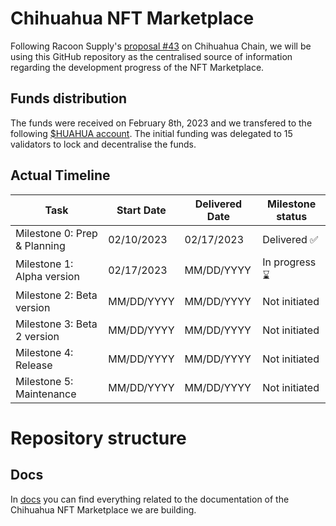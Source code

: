 # Chihuahua NFT Marketplace 

Following Racoon Supply's [proposal #43](https://www.mintscan.io/chihuahua/proposals/43) on Chihuahua Chain, we will be using this GitHub repository as the centralised source of information regarding the development progress of the NFT Marketplace. <br>

## Funds distribution

The funds were received on February 8th, 2023 and we transfered to the following [$HUAHUA account](https://www.mintscan.io/chihuahua/account/chihuahua1gghk6mkzz8usqsmx5ug948e5j72z867xu9nk60). The initial funding was delegated to 15 validators to lock and decentralise the funds.

## Actual Timeline

| Task | Start Date | Delivered Date | Milestone status |
| ---- | ---------- | -------- | -------- |
| Milestone 0: Prep & Planning | 02/10/2023 | 02/17/2023 |  Delivered ✅ |
| Milestone 1: Alpha version | 02/17/2023 | MM/DD/YYYY | In progress ⌛ |
| Milestone 2: Beta version | MM/DD/YYYY | MM/DD/YYYY |  Not initiated |
| Milestone 3: Beta 2 version | MM/DD/YYYY | MM/DD/YYYY |  Not initiated |
| Milestone 4: Release | MM/DD/YYYY | MM/DD/YYYY |  Not initiated |
| Milestone 5: Maintenance | MM/DD/YYYY | MM/DD/YYYY |  Not initiated |

# Repository structure
## Docs
In [docs](docs/) you can find everything related to the documentation of the Chihuahua NFT Marketplace we are building.

